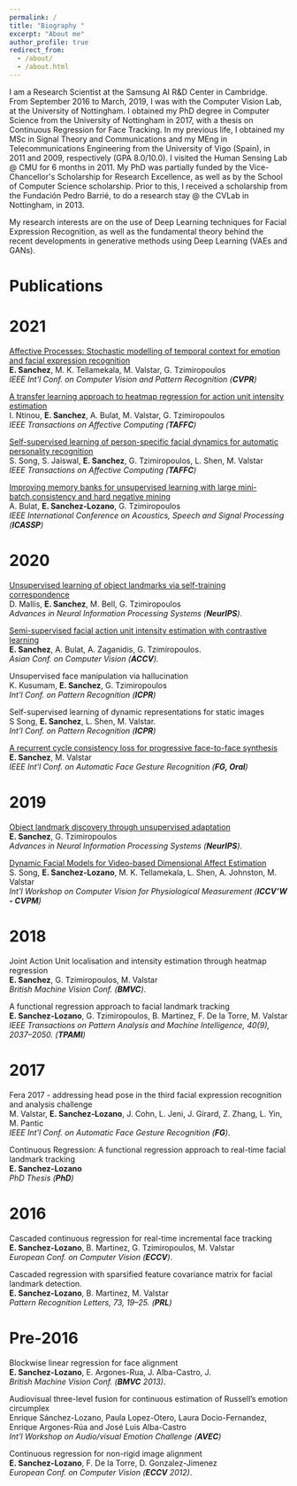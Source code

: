 ```yaml
---
permalink: /
title: "Biography "
excerpt: "About me"
author_profile: true
redirect_from: 
  - /about/
  - /about.html
---
```


I am a Research Scientist at the Samsung AI R&D Center in Cambridge. From September 2016 to March, 2019, I was with the Computer Vision Lab, at the University of Nottingham. I obtained my PhD degree in Computer Science from the University of Nottingham in 2017, with a thesis on Continuous Regression for Face Tracking. In my previous life, I obtained my MSc in Signal Theory and Communications and my MEng in Telecommunications Engineering from the University of Vigo (Spain), in 2011 and 2009, respectively (GPA 8.0/10.0). I visited the Human Sensing Lab @ CMU for 6 months in 2011. My PhD was partially funded by the Vice-Chancellor's Scholarship for Research Excellence, as well as by the School of Computer Science scholarship. Prior to this, I received a scholarship from the Fundación Pedro Barrié, to do a research stay @ the CVLab in Nottingham, in 2013. 

My research interests are on the use of Deep Learning techniques for Facial Expression Recognition, as well as the fundamental theory behind the recent developments in generative methods using Deep Learning (VAEs and GANs).

# Publications

# 2021

[Affective Processes: Stochastic modelling of temporal context for emotion and facial expression recognition](https://esanchezlozano.github.io/files/CVPR_2021_Affective_Processes.pdf)  
**E. Sanchez**, M. K. Tellamekala, M. Valstar, G. Tzimiropoulos   
*IEEE Int'l Conf. on Computer Vision and Pattern Recognition (**CVPR**)*


[A transfer learning approach to heatmap regression for action unit intensity estimation](https://ieeexplore.ieee.org/document/9361232)  
I. Ntinou, **E. Sanchez**, A. Bulat, M. Valstar, G. Tzimiropoulos  
*IEEE Transactions on Affective Computing (**TAFFC**)*  


[Self-supervised learning of person-specific facial dynamics for automatic personality recognition](https://ieeexplore.ieee.org/document/9373959)  
S. Song, S. Jaiswal, **E. Sanchez**, G. Tzimiropoulos, L. Shen, M. Valstar  
*IEEE Transactions on Affective Computing (**TAFFC**)*  


[Improving memory banks for unsupervised learning with large mini-batch,consistency and hard negative mining](https://www.adrianbulat.com/downloads/ICASSP2021/Improving_memory_banks_for_unsupervised_learning_with_large_minibatch_consistency_and_hard_negative_mining.pdf)    
A. Bulat, **E. Sanchez-Lozano**, G. Tzimiropoulos  
*IEEE International Conference on Acoustics, Speech and Signal Processing (**ICASSP**)*  


# 2020

[Unsupervised learning of object landmarks via self-training correspondence](https://papers.nips.cc/paper/2020/file/32508f53f24c46f685870a075eaaa29c-Paper.pdf)  
D. Mallis, **E. Sanchez**, M. Bell, G. Tzimiropoulos  
*Advances in Neural Information Processing Systems (**NeurIPS**)*.


[Semi-supervised facial action unit intensity estimation with contrastive learning](https://openaccess.thecvf.com/content/ACCV2020/papers/Sanchez_Semi-supervised_Facial_Action_Unit_Intensity_Estimation_with_Contrastive_Learning_ACCV_2020_paper.pdf)    
**E. Sanchez**, A. Bulat, A. Zaganidis, G. Tzimiropoulos.  
*Asian Conf. on Computer Vision (**ACCV**).*

Unsupervised face manipulation via hallucination   
K. Kusumam, **E. Sanchez**, G. Tzimiropoulos  
*Int’l Conf. on Pattern Recognition (**ICPR**)*

Self-supervised learning of dynamic representations for static images  
S Song, **E. Sanchez**, L. Shen, M. Valstar.  
*Int’l Conf. on Pattern Recognition (**ICPR**)*

[A recurrent cycle consistency loss for progressive face-to-face synthesis](https://arxiv.org/abs/2004.07165)  
**E. Sanchez**, M. Valstar  
*IEEE Int'l Conf. on Automatic Face Gesture Recognition (**FG, Oral**)*

# 2019

[Object landmark discovery through unsupervised adaptation](https://papers.nips.cc/paper/2019/file/97c99dd2a042908aabc0bafc64ddc028-Paper.pdf)  
**E. Sanchez**, G. Tzimiropoulos  
*Advances in Neural Information Processing Systems (**NeurIPS**)*.

[Dynamic Facial Models for Video-based Dimensional Affect Estimation](https://openaccess.thecvf.com/content_ICCVW_2019/papers/CVPM/Song_Dynamic_Facial_Models_for_Video-Based_Dimensional_Affect_Estimation_ICCVW_2019_paper.pdf)  
S. Song, **E. Sanchez-Lozano**, M. K. Tellamekala, L. Shen, A. Johnston, M. Valstar  
*Int'l Workshop on Computer Vision for Physiological Measurement (**ICCV’W - CVPM**)*

# 2018

Joint Action Unit localisation and intensity estimation through heatmap regression  
**E. Sanchez**, G. Tzimiropoulos, M. Valstar   
*British Machine Vision Conf. (**BMVC**)*.

A functional regression approach to facial landmark tracking  
**E. Sanchez-Lozano**, G. Tzimiropoulos, B. Martinez, F. De la Torre, M. Valstar   
*IEEE Transactions on Pattern Analysis and Machine Intelligence, 40(9), 2037–2050. (**TPAMI**)*

# 2017
Fera 2017 - addressing head pose in the third facial expression recognition and analysis challenge  
M. Valstar, **E. Sanchez-Lozano**, J. Cohn, L. Jeni, J. Girard, Z. Zhang, L. Yin, M. Pantic  
*IEEE Int'l Conf. on Automatic Face Gesture Recognition (**FG**)*.

Continuous Regression: A functional regression approach to real-time facial landmark tracking  
**E. Sanchez-Lozano**  
*PhD Thesis (**PhD**)*  

# 2016
Cascaded continuous regression for real-time incremental face tracking  
**E. Sanchez-Lozano**, B. Martinez, G. Tzimiropoulos, M. Valstar   
*European Conf. on Computer Vision (**ECCV**)*.

Cascaded regression with sparsified feature covariance matrix for facial landmark detection.   
**E. Sanchez-Lozano**, B. Martinez, M. Valstar   
*Pattern Recognition Letters, 73, 19–25. (**PRL**)*

# Pre-2016

Blockwise linear regression for face alignment   
**E. Sanchez-Lozano**, E. Argones-Rua, J. Alba-Castro, J.   
*British Machine Vision Conf. (**BMVC** 2013)*.

Audiovisual three-level fusion for continuous estimation of Russell’s emotion circumplex  
Enrique Sánchez-Lozano, Paula Lopez-Otero, Laura Docio-Fernandez, Enrique Argones-Rúa and José Luis Alba-Castro  
*Int'l Workshop on Audio/visual Emotion Challenge (**AVEC**)*  

Continuous regression for non-rigid image alignment  
**E. Sanchez-Lozano**, F. De la Torre, D. Gonzalez-Jimenez  
*European Conf. on Computer Vision (**ECCV** 2012)*.


 
